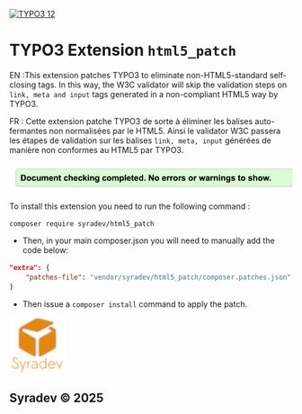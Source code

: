 [![TYPO3 12](https://img.shields.io/badge/TYPO3-12-orange.svg?logo=typo3)](https://get.typo3.org/version/12)

# TYPO3 Extension `html5_patch`

EN :This extension patches TYPO3 to eliminate non-HTML5-standard self-closing tags. In this way, the W3C validator will skip the validation steps on `link, meta and input` tags generated in a non-compliant HTML5 way by TYPO3.

FR : Cette extension patche TYPO3 de sorte à éliminer les balises auto-fermantes non normalisées par le HTML5. Ainsi le validator W3C passera les étapes de validation sur les balises `link, meta, input` générées de manière non conformes au HTML5 par TYPO3.

![W3C validator](Resources/Public/Images/W3C_validation.png)


To install this extension you need to run the following command :

```shell
composer require syradev/html5_patch

```

* Then, in your main composer.json you will need to manually add the code below:

```composer.json
"extra": {
    "patches-file": "vendor/syradev/html5_patch/composer.patches.json"
}
```

* Then issue a `composer install` command to apply the patch.

<img src="Resources/Public/Images/syradev_2025.svg" alt="Syradev" width="100">

## Syradev © 2025

